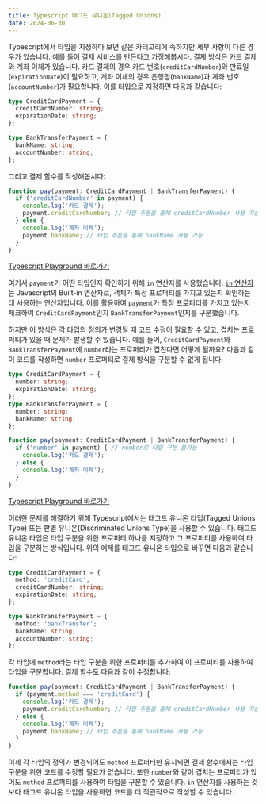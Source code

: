 ```yaml
---
title: Typescript 태그드 유니온(Tagged Unions)
date: 2024-06-30
---
```


Typescript에서 타입을 지정하다 보면 같은 카테고리에 속하지만 세부 사항이 다른 경우가 있습니다. 예를 들어 결제 서비스를 만든다고 가정해봅시다. 결제 방식은 카드 결제와 계좌 이체가 있습니다. 카드 결제의 경우 카드 번호(`creditCardNumber`)와 만료일(`expirationDate`)이 필요하고, 계좌 이체의 경우 은행명(`bankName`)과 계좌 번호(`accountNumber`)가 필요합니다. 이를 타입으로 지정하면 다음과 같습니다:

```ts
type CreditCardPayment = {
  creditCardNumber: string;
  expirationDate: string;
};

type BankTransferPayment = {
  bankName: string;
  accountNumber: string;
};
```

그리고 결제 함수를 작성해봅시다:

```ts
function pay(payment: CreditCardPayment | BankTransferPayment) {
  if ('creditCardNumber' in payment) {
    console.log('카드 결제');
    payment.creditCardNumber; // 타입 추론을 통해 creditCardNumber 사용 가능
  } else {
    console.log('계좌 이체');
    payment.bankName; // 타입 추론을 통해 bankName 사용 가능
  }
}
```

[Typescript Playground 바로가기](https://www.typescriptlang.org/play/?#code/C4TwDgpgBAwgThAJgS2DAhnRAFdIC2EAdsFALxQDeAUFFAMYIpqaIByArvgEYRwBcUAM7A4yIgHMA3LSgQAHmGRx0wZAHsiAEVURBIsZJkBfGdVCQoAIXREA1gBUVRIQDM+uAsVIUadbrZ2bOiE+qLi0rLo9PTqHCScPHxhhpGm1NSu8fRqmlBgeAAUBV4kgvBIqBhYnoQkUAA+1oFOtm4eeHXAAJRUssiuUIUA5IyVLFiJvHDDUOL5nd69fnQMmkLqADYQAHSb6hIjgC5zgDstUIANNYA4E8PdMqsLpcA7Y8zV7FzTUlAA9N9QgAMLgFDxqCAFNnAAYdgBFxqCAVsXAC6rDCYVVYUz4UEANQOASrGoIAAGsApU2yYxyTZCaArOixFxbXb7Q7DQAjNYAYiaggBdxwAtMzc7qsSl0dgF7MFCF9fgDgeCoXCoHygiFoJicfi6MZqMYgA)

여기서 `payment`가 어떤 타입인지 확인하기 위해 `in` 연산자를 사용했습니다. [`in` 연산자](https://developer.mozilla.org/ko/docs/Web/JavaScript/Reference/Operators/in)는 Javascript의 Built-in 연산자로, 객체가 특정 프로퍼티를 가지고 있는지 확인하는 데 사용하는 연산자입니다. 이를 활용하여 `payment`가 특정 프로퍼티를 가지고 있는지 체크하여  `CreditCardPayment`인지 `BankTransferPayment`인지를 구분했습니다. 

하지만 이 방식은 각 타입의 정의가 변경될 때 코드 수정이 필요할 수 있고, 겹치는 프로퍼티가 있을 때 문제가 발생할 수 있습니다. 예를 들어, `CreditCardPayment`와 `BankTransferPayment`에 `number`라는 프로퍼티가 겹친다면 어떻게 될까요? 다음과 같이 코드를 작성하면 `number` 프로퍼티로 결제 방식을 구분할 수 없게 됩니다:

```ts
type CreditCardPayment = {
  number: string;
  expirationDate: string;
};
type BankTransferPayment = {
  number: string;
  bankName: string;
};

function pay(payment: CreditCardPayment | BankTransferPayment) {
  if ('number' in payment) { // number로 타입 구분 불가능
    console.log('카드 결제');
  } else {
    console.log('계좌 이체');
  }
}
```

[Typescript Playground 바로가기](https://www.typescriptlang.org/play/?#code/C4TwDgpgBAwgThAJgS2DAhnRAFdIC2EAdsFALxQDeAUFFEQK74BGEcAXFAM7BzJEBzANy0oEAB5hkcdMGQB7IgBFZETjz6CRAXxGhIUAELoiAawAqMolwBmbXAWKkKNOoxZt1vfsNHMTpgBy6IRemr661NQ2DEQAxnKKUGB4ABQpjiSc8EioGFgOhCRQAD5GAZYmtvZ4RcAAlFSiyDZQqQDk7qxw7VD8ybVOjZRQAPSj9EzdgDodUIADC4Ch41CANrWAIb1QgBG9gAA1gKVNonRxilzyADYQAHQn8gIdgC5zgDstUIANNYA4E+31InTaYidc0K50KCHaynC5XG7tQAjNYAYiaggBdxwAtM+9PlBtNRtEA)

이러한 문제를 해결하기 위해 Typescript에서는 태그드 유니온 타입(Tagged Unions Type) 또는 판별 유니온(Discriminated Unions Type)을 사용할 수 있습니다.
태그드 유니온 타입은 타입 구분을 위한 프로퍼티 하나를 지정하고 그 프로퍼티를 사용하여 타입을 구분하는 방식입니다. 위의 예제를 태그드 유니온 타입으로 바꾸면 다음과 같습니다:

```ts
type CreditCardPayment = {
  method: 'creditCard';
  creditCardNumber: string;
  expirationDate: string;
};

type BankTransferPayment = {
  method: 'bankTransfer';
  bankName: string;
  accountNumber: string;
};
```

각 타입에 `method`라는 타입 구분을 위한 프로퍼티를 추가하여 이 프로퍼티를 사용하여 타입을 구분합니다. 결제 함수도 다음과 같이 수정합니다:

```ts
function pay(payment: CreditCardPayment | BankTransferPayment) {
  if (payment.method === 'creditCard') {
    console.log('카드 결제');
    payment.creditCardNumber; // 타입 추론을 통해 creditCardNumber 사용 가능
  } else {
    console.log('계좌 이체');
    payment.bankName; // 타입 추론을 통해 bankName 사용 가능
  }
}
```

이제 각 타입의 정의가 변경되어도 `method` 프로퍼티만 유지되면 결제 함수에서는 타입 구분을 위한 코드를 수정할 필요가 없습니다. 또한 `number`와 같이 겹치는 프로퍼티가 있어도 `method` 프로퍼티를 사용하여 타입을 구분할 수 있습니다. `in` 연산자를 사용하는 것보다 태그드 유니온 타입을 사용하면 코드를 더 직관적으로 작성할 수 있습니다.
